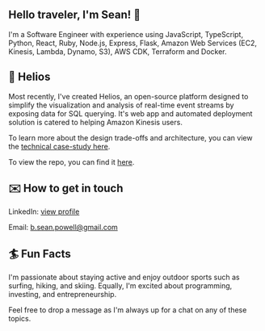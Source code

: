 ## Hello traveler, I'm Sean! 👋
I'm a Software Engineer with experience using JavaScript, TypeScript, Python, React, Ruby, Node.js, Express, Flask, Amazon Web Services (EC2, Kinesis, Lambda, Dynamo, S3), AWS CDK, Terraform and Docker. 

## 🚀 Helios
Most recently, I've created Helios, an open-source platform designed to simplify the visualization and analysis of real-time event streams by exposing data for SQL querying. It's web app and automated deployment solution is catered to helping Amazon Kinesis users.

To learn more about the design trade-offs and architecture, you can view the [technical case-study here](https://helios-platform.github.io/).

To view the repo, you can find it [here](https://github.com/helios-platform). 

## ✉️ How to get in touch
LinkedIn: [view profile](https://www.linkedin.com/in/sean-powell/) 

Email: b.sean.powell@gmail.com

## 🏄 Fun Facts
I'm passionate about staying active and enjoy outdoor sports such as surfing, hiking, and skiing. Equally, I'm excited about programming, investing, and entrepreneurship. 

Feel free to drop a message as I'm always up for a chat on any of these topics.
